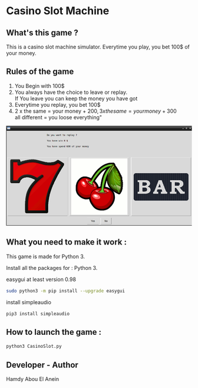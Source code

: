 # Casino Slot Machine

## What's this game ?  

This is a casino slot machine simulator. Everytime you play, you bet 100$ of your money.  

## Rules of the game  

1) You Begin with 100$  
2) You always have the choice to leave or replay.  
If You leave you can keep the money you have got   
3) Everytime you replay, you bet 100$  
4) 2 x the same = your money + 200$, 3 x the same = your money +300$   
   all different = you loose everything"  



![Screenshot](screenshot.png)  




## What you need to make it work :  

This game is made for Python 3.  

Install all the packages for : Python 3.  

easygui at least version 0.98  

```sh
sudo python3 -m pip install --upgrade easygui  
```  

install simpleaudio  

```sh
pip3 install simpleaudio  
```  

## How to launch the game :  

```sh
python3 CasinoSlot.py
```  


## Developer - Author  

Hamdy Abou El Anein  

